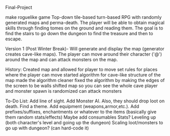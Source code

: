 Final-Project

make roguelike game
Top-down tile-based turn-based RPG with randomly generated maps and perma-death.
The player will be able to obtain magical skills through finding tomes on the ground and reading them.
The goal is to find the stairs to go down the dungeon to find the treasure and then to escape.

Version 1 (Post Winter Break)- Will generate and display the map (generator creates cave-like maps). The player can move around their character ('@') around the map and can attack monsters on the map.

History:
Created map and allowed for player to move
set rules for places where the player can move
started algorithm for cave-like structure of the map
made the algorithm cleaner
fixed the algorithm by making the edges of the screen to be walls 
shifted map so you can see the whole cave
player and monster spawn is randomized
can attack monsters

To-Do List:
Add line of sight.
Add Monster AI. Also, they should drop loot on death.
Find a theme.
Add equipment (weapons,armor,etc.).
Add prefixes/suffixes, enchantments or whatever to the items (basically give them random stats/effects)
Maybe add consumables
Stats?
Leveling up (both character's level and going up the dungeon)
Scaling loot/monsters to go up with dungeon? (can hard-code it)



